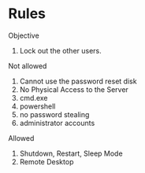 # Rules

Objective

1. Lock out the other users.

Not allowed

1. Cannot use the password reset disk
2. No Physical Access to the Server
3. cmd.exe
4. powershell
5. no password stealing
6. administrator accounts

Allowed

1. Shutdown, Restart, Sleep Mode
2. Remote Desktop
